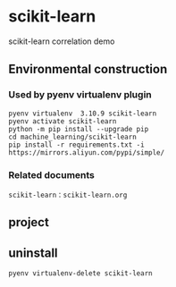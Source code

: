 # scikit-learn

scikit-learn correlation demo

## Environmental construction

### Used by pyenv virtualenv plugin

    pyenv virtualenv  3.10.9 scikit-learn 
    pyenv activate scikit-learn
    python -m pip install --upgrade pip
    cd machine_learning/scikit-learn
    pip install -r requirements.txt -i https://mirrors.aliyun.com/pypi/simple/

### Related documents

    scikit-learn：scikit-learn.org     

## project

## uninstall

    pyenv virtualenv-delete scikit-learn


